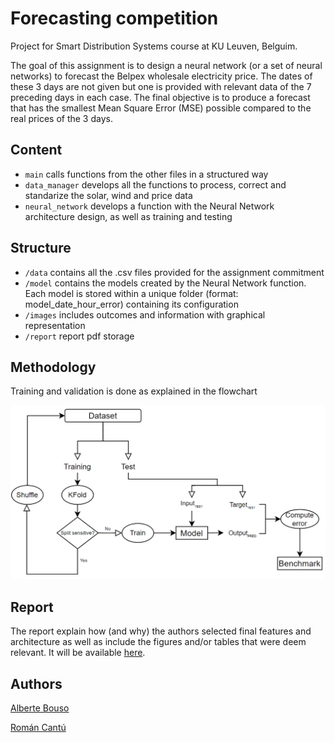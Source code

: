 # Forecasting competition
Project for Smart Distribution Systems course at KU Leuven, Belguim. 

The goal of this assignment is to design a neural network (or a set of neural
networks) to forecast the Belpex wholesale electricity price. 
The dates of these 3 days are not given but one is provided with relevant data
of the 7 preceding days in each case. The final objective is to produce a forecast
that has the smallest Mean Square Error (MSE) possible compared to the real prices
of the 3 days.

## Content
- ``main`` calls functions from the other files in a structured way
- ``data_manager`` develops all the functions to process, correct and standarize the solar, wind and price data
- ``neural_network`` develops a function with the Neural Network architecture design, as well as training and testing

## Structure
- ``/data`` contains all the .csv files provided for the assignment commitment
- ``/model`` contains the models created by the Neural Network function. Each model is stored within a unique folder (format: model_date_hour_error) containing its configuration
- ``/images`` includes outcomes and information with graphical representation 
- ``/report`` report pdf storage


## Methodology
Training and validation is done as explained in the flowchart

![flowchart](documentation/flowchart.PNG)

## Report
The report explain how (and why) the authors selected final features and architecture 
as well as include the figures and/or tables that were deem relevant.
It will be available [here](documentation/report.pdf).

## Authors
[Alberte Bouso ](mailto:alberte.bousogarcia@student.kuleuven.be)

[Román Cantú ](mailto:roman.canturodriguez@student.kuleuven.be)
